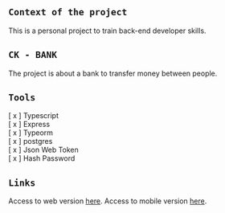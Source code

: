 ## `Context of the project`

This is a personal project to train back-end developer skills.

## `CK - BANK`

The project is about a bank to transfer money between people.

## `Tools`

[ x ] Typescript <br />
[ x ] Express <br />
[ x ] Typeorm <br />
[ x ] postgres <br />
[ x ] Json Web Token <br />
[ x ] Hash Password

## `Links`

Access to web version [here](https://github.com/kaiquecaires/ck-bank).
Access to mobile version [here](https://github.com/kaiquecaires/ck-bank-app).
